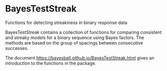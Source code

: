 # BayesTestStreak
Functions for detecting streakiness in binary response data

BayesTestStreak contains a collection of functions for comparing consistent and streaky models for a binary sequence using Bayes factors.  The methods are based on the group of spacings between consecutive successes.

The document https://bayesball.github.io/BayesTestStreak.html gives an introduction to the functions in the package.
